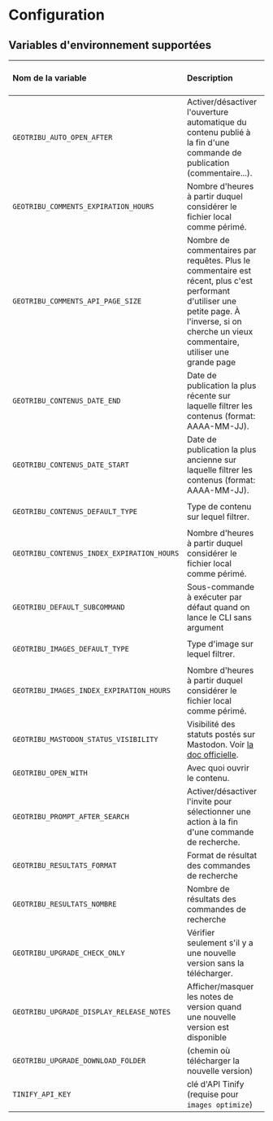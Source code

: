 # Configuration

## Variables d'environnement supportées

| Nom de la variable  | Description | Option CLI correspondante | Valeur par défaut |
| :------------------ | :---------- | :-----------------------: | :---------------: |
| `GEOTRIBU_AUTO_OPEN_AFTER` | Activer/désactiver l'ouverture automatique du contenu publié à la fin d'une commande de publication (commentaire...). | `--no-auto-open` | `True` |
| `GEOTRIBU_COMMENTS_EXPIRATION_HOURS` | Nombre d'heures à partir duquel considérer le fichier local comme périmé. | `--expiration-rotating-hours` de `comments`  | `4` (1 jour) |
| `GEOTRIBU_COMMENTS_API_PAGE_SIZE` | Nombre de commentaires par requêtes. Plus le commentaire est récent, plus c'est performant d'utiliser une petite page. À l'inverse, si on cherche un vieux commentaire, utiliser une grande page | `--page-size` de `comments` | 20 |
| `GEOTRIBU_CONTENUS_DATE_END` | Date de publication la plus récente sur laquelle filtrer les contenus (format: AAAA-MM-JJ). | `--date-end` de `search-content`  | date du jour |
| `GEOTRIBU_CONTENUS_DATE_START` | Date de publication la plus ancienne sur laquelle filtrer les contenus (format: AAAA-MM-JJ). | `--date-start` de `search-content`  | `2020-01-01` |
| `GEOTRIBU_CONTENUS_DEFAULT_TYPE` | Type de contenu sur lequel filtrer. | `--filter-type` de `search-images`  | `None` |
| `GEOTRIBU_CONTENUS_INDEX_EXPIRATION_HOURS` | Nombre d'heures à partir duquel considérer le fichier local comme périmé. | `--expiration-rotating-hours` de `search-content`  | `24*7` (1 semaine) |
| `GEOTRIBU_DEFAULT_SUBCOMMAND` | Sous-commande à exécuter par défaut quand on lance le CLI sans argument | | `read-latest` |
| `GEOTRIBU_IMAGES_DEFAULT_TYPE` | Type d'image sur lequel filtrer. | `--filter-type` de `search-images`  | `None` |
| `GEOTRIBU_IMAGES_INDEX_EXPIRATION_HOURS` | Nombre d'heures à partir duquel considérer le fichier local comme périmé. | `--expiration-rotating-hours` de `search-images`  | `24` (1 jour) |
| `GEOTRIBU_MASTODON_STATUS_VISIBILITY` | Visibilité des statuts postés sur Mastodon. Voir [la doc officielle](https://docs.joinmastodon.org/user/posting/#unlisted). |  | `unlisted` |
| `GEOTRIBU_OPEN_WITH` | Avec quoi ouvrir le contenu. | `--with` de `ouvrir` | `shell` |
| `GEOTRIBU_PROMPT_AFTER_SEARCH` | Activer/désactiver l'invite pour sélectionner une action à la fin d'une commande de recherche. | `--no-prompt` | `True` |
| `GEOTRIBU_RESULTATS_FORMAT` | Format de résultat des commandes de recherche | `--format-output` | `table` |
| `GEOTRIBU_RESULTATS_NOMBRE` | Nombre de résultats des commandes de recherche | `-n`/`--results-number` | `5` |
| `GEOTRIBU_UPGRADE_CHECK_ONLY` | Vérifier seulement s'il y a une nouvelle version sans la télécharger. | `-c`, `--check-only` de `upgrade`   | `False` |
| `GEOTRIBU_UPGRADE_DISPLAY_RELEASE_NOTES` | Afficher/masquer les notes de version quand une nouvelle version est disponible | `-n`, `--dont-show-release-notes` de `upgrade` | `True` |
| `GEOTRIBU_UPGRADE_DOWNLOAD_FOLDER` | (chemin où télécharger la nouvelle version) | `-w`, `--where` de `upgrade` | `./` (current folder) |
| `TINIFY_API_KEY`| clé d'API Tinify (requise pour `images optimize`) |  |  |

